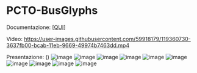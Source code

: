 # PCTO-BusGlyphs
Documentazione: [[QUI](https://drive.google.com/drive/folders/1vFPSAddp5xjxyt_myanJryFbkcnvm8V2?usp=sharing)]

Video:
https://user-images.githubusercontent.com/59918179/119360730-3637fb00-bcab-11eb-9669-49974b7463dd.mp4

Presentazione: ()
![image](https://user-images.githubusercontent.com/59918179/119361260-c37b4f80-bcab-11eb-8c6a-351d98005171.png)
![image](https://user-images.githubusercontent.com/59918179/119361305-cf671180-bcab-11eb-95f7-4d6d6c835251.png)
![image](https://user-images.githubusercontent.com/59918179/119361352-dd1c9700-bcab-11eb-829e-f1350672e6b3.png)
![image](https://user-images.githubusercontent.com/59918179/119361403-ead21c80-bcab-11eb-9ff8-7ec944ffdf36.png)
![image](https://user-images.githubusercontent.com/59918179/119361444-f7ef0b80-bcab-11eb-81cc-74aa1edd030d.png)
![image](https://user-images.githubusercontent.com/59918179/119361480-03423700-bcac-11eb-93fc-b1bbae107d5f.png)
![image](https://user-images.githubusercontent.com/59918179/119361527-105f2600-bcac-11eb-8fdb-153e68ceab75.png)
![image](https://user-images.githubusercontent.com/59918179/119361580-1c4ae800-bcac-11eb-9919-a7471c0c5c43.png)
![image](https://user-images.githubusercontent.com/59918179/119361627-28cf4080-bcac-11eb-86f3-b9372b6ffff0.png)
![image](https://user-images.githubusercontent.com/59918179/119361668-35ec2f80-bcac-11eb-9e3b-1dca750e2cd3.png)

